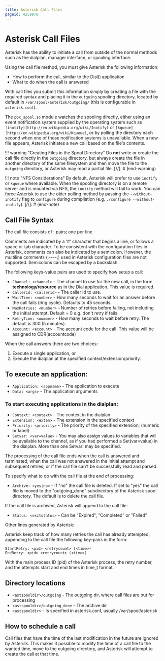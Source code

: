 ```yaml
---
title: Asterisk Call Files
pageid: 4259976
---
```


# Asterisk Call Files

Asterisk has the ability to initiate a call from outside of the normal methods such as the dialplan, manager interface, or spooling interface.

Using the call file method, you must give Asterisk the following information:

* How to perform the call, similar to the Dial() application
* What to do when the call is answered

With call files you submit this information simply by creating a file with the required syntax and placing it in the `outgoing` spooling directory, located by default in `/var/spool/asterisk/outgoing/` (this is configurable in `asterisk.conf`).

The `pbx_spool.so` module watches the spooling directly, either using an event notification system supplied by the operating system such as `[inotify](http://en.wikipedia.org/wiki/Inotify)` or `[kqueue](http://en.wikipedia.org/wiki/Kqueue)`, or by polling the directory each second when one of those notification systems is unavailable. When a new file appears, Asterisk initiates a new call based on the file's contents.


!!! warning "Creating Files in the Spool Directory"
    Do **not** write or create the call file directly in the `outgoing` directory, but always create the file in another directory of the same filesystem and then move the file to the `outgoing` directory, or Asterisk may read a partial file.
[//]: # (end-warning)

!!! note "NFS Considerations"
    By default, Asterisk will prefer to use `inotify` or `kqueue` where available. When the spooling directory is on a remote server and is mounted via NFS, the `inotify` method will fail to work. You can force Asterisk to use the older polling method by passing the `--without-inotify` flag to `configure` during compilation (e.g. `./configure --without-inotify`).
[//]: # (end-note)

## Call File Syntax

The call file consists of <Key>: <value> pairs; one per line.

Comments are indicated by a '#' character that begins a line, or follows a space or tab character. To be consistent with the configuration files in Asterisk, comments can also be indicated by a semicolon. However, the multiline comments (;----;) used in Asterisk configuration files are not supported. Semicolons can be escaped by a backslash.


The following keys-value pairs are used to specify how setup a call:


* `Channel: <channel>` - The channel to use for the new call, in the form **technology/resource** as in the Dial application. This value is required.
* `Callerid: <callerid>` - The caller id to use.
* `WaitTime: <number>` - How many seconds to wait for an answer before the call fails (ring cycle). Defaults to 45 seconds.
* `MaxRetries: <number>` - Number of retries before failing, not including the initial attempt. Default = 0 e.g. don't retry if fails.
* `RetryTime: <number>` - How many seconds to wait before retry. The default is 300 (5 minutes).
* `Account: <account>` - The account code for the call. This value will be assigned to CDR(accountcode)


When the call answers there are two choices: 


1. Execute a single application, or
2. Execute the dialplan at the specified context/extension/priority.


## To execute an application:

* `Application: <appname>` - The application to execute
* `Data: <args>` - The application arguments

### To start executing applications in the dialplan:

* `Context: <context>` - The context in the dialplan
* `Extension: <exten>` - The extension in the specified context
* `Priority: <priority>` - The priority of the specified extension; (numeric or label)
* `Setvar: <var=value>` - You may also assign values to variables that will be available to the channel, as if you had performed a Set(var=value) in the dialplan. More than one Setvar: may be specified.

The processing of the call file ends when the call is answered and terminated; when the call was not answered in the initial attempt and subsequent retries; or if the call file can't be successfully read and parsed.

To specify what to do with the call file at the end of processing:

* `Archive: <yes|no>` - If "no" the call file is deleted. If set to "yes" the call file is moved to the "outgoing\_done" subdirectory of the Asterisk spool directory. The default is to delete the call file.

If the call file is archived, Asterisk will append to the call file:

* `Status: <exitstatus>` - Can be "Expired", "Completed" or "Failed"

Other lines generated by Asterisk:

Asterisk keep track of how many retries the call has already attempted, appending to the call file the following key-pairs in the form:

```
StartRetry: <pid> <retrycount> (<time>)
EndRetry: <pid> <retrycount> (<time>)
```

With the main process ID (pid) of the Asterisk process, the retry number, and the attempts start and end times in time\_t format.


## Directory locations

* `<astspooldir>/outgoing` - The outgoing dir, where call files are put for processing
* `<astspooldir>/outgoing_done` - The archive dir
* `<astspooldir>` - Is specified in asterisk.conf, usually /var/spool/asterisk

## How to schedule a call

Call files that have the time of the last modification in the future are ignored by Asterisk. This makes it possible to modify the time of a call file to the wanted time, move to the outgoing directory, and Asterisk will attempt to create the call at that time.

